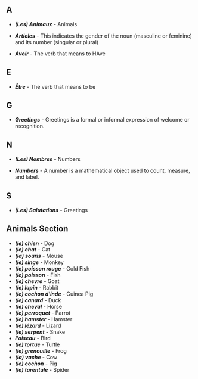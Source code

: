 ## A

- ***(Les) Animaux*** - Animals

- ***Articles*** -  This indicates the gender of the noun (masculine or feminine) and its number (singular or plural)

- ***Avoir*** - The verb that means to HAve

## E

- ***Être*** - The verb that means to be

## G

- ***Greetings*** - Greetings is a formal or informal expression of welcome or recognition.

## N

- ***(Les) Nombres*** - Numbers

- ***Numbers*** - A number is a mathematical object used to count, measure, and label.

## S

- ***(Les) Salutations*** - Greetings

## Animals Section

- ***(le) chien*** - Dog
- ***(le) chat*** - Cat
- ***(la) souris*** - Mouse
- ***(le) singe*** - Monkey
- ***(le) poisson rouge*** - Gold Fish
- ***(le) poisson*** - Fish
- ***(le) chevre*** - Goat
- ***(le) lapin*** - Rabbit
- ***(le) cochon d'inde*** - Guinea Pig
- ***(le) canard*** - Duck
- ***(le) cheval*** - Horse
- ***(le) perroquet*** - Parrot
- ***(le) hamster*** - Hamster
- ***(le) lézard*** - Lizard
- ***(le) serpent*** - Snake
- ***l'oiseau*** - Bird
- ***(le) tortue*** - Turtle
- ***(le) grenouille*** - Frog
- ***(la) vache*** - Cow
- ***(le) cochon*** - Pig
- ***(le) tarentule*** - Spider